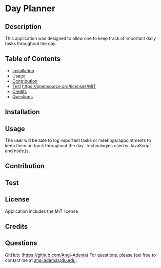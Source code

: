 
  # Day Planner

  ## Description

  This application was designed to allow one to keep track of important daily tasks throughout the day.

  ## Table of Contents

  - [Installation](#installation) 
  - [Usage](#usage) 
  - [Contribution](#contribution) 
  - [Test](#test) 
 https://opensource.org/licenses/MIT
  - [Credits](#credits) 
  - [Questions](#questions)

  ## Installation

  ## Usage
  The user will be able to log important tasks or meetings/appointments to keep them on track throughout the day. Technologies used is JavaScript and node.js.

  ## Contribution

  ## Test
  

  ## License

  Application includes the MIT license

  ## Credits

  ## Questions
  GitHub: (https://github.com/Angi-Adema)
  For questions, please feel free to contact me at angi.adema@du.edu.
